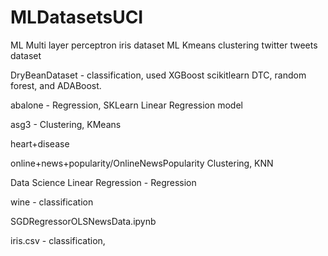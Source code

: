 # MLDatasetsUCI
ML Multi layer perceptron iris dataset
ML Kmeans clustering twitter tweets dataset



DryBeanDataset - classification, used XGBoost scikitlearn DTC, random forest, and ADABoost. 

abalone - Regression, SKLearn Linear Regression model

asg3 - Clustering, KMeans

heart+disease 

online+news+popularity/OnlineNewsPopularity Clustering, KNN

Data Science Linear Regression - Regression 

wine - classification

SGDRegressorOLSNewsData.ipynb

iris.csv - classification, 
